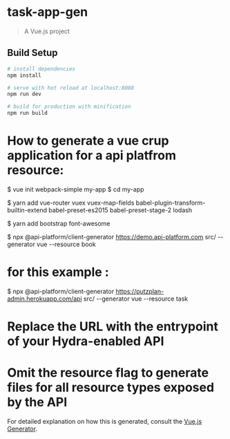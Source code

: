 # task-app-gen

> A Vue.js project

## Build Setup

``` bash
# install dependencies
npm install

# serve with hot reload at localhost:8080
npm run dev

# build for production with minification
npm run build
```
# How to generate a vue crup application for a api platfrom resource:

$ vue init webpack-simple my-app
$ cd my-app

$ yarn add vue-router vuex vuex-map-fields babel-plugin-transform-builtin-extend babel-preset-es2015 babel-preset-stage-2 lodash

$ yarn add bootstrap font-awesome

$ npx @api-platform/client-generator https://demo.api-platform.com src/ --generator vue --resource book
# for this example :
$ npx @api-platform/client-generator  https://putzplan-admin.herokuapp.com/api src/ --generator vue --resource task

# Replace the URL with the entrypoint of your Hydra-enabled API
# Omit the resource flag to generate files for all resource types exposed by the API

For detailed explanation on how this is generated, consult the [Vue.js Generator](https://api-platform.com/docs/client-generator/vuejs/).
